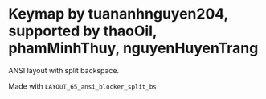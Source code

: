 # Keymap by tuananhnguyen204, supported by thaoOil, phamMinhThuy, nguyenHuyenTrang
ANSI layout with split backspace.

Made with `LAYOUT_65_ansi_blocker_split_bs`
